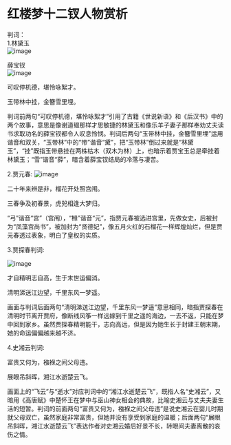 # 红楼梦十二钗人物赏析
判词：  
1.林黛玉  
![image](https://github.com/guoyanziyi121314/test_11_21test_11_21/assets/139794361/c537dd6f-4ab8-4d8a-aee1-00df98be9410)

  薛宝钗  
![image](https://github.com/guoyanziyi121314/test_11_21test_11_21/assets/139794361/ff15c4e3-46c3-4bfd-b4cd-6f7c6aa247c7)




可叹停机德，堪怜咏絮才。

玉带林中挂，金簪雪里埋。

判词前两句“可叹停机德，堪怜咏絮才”引用了古籍《世说新语》和《后汉书》中的两个故事，意思是像谢道韫那样才思敏捷的林黛玉和像乐羊子妻子那样奉劝丈夫读书求取功名的薛宝钗都令人叹息怜悯。判词后两句“玉带林中挂，金簪雪里埋”运用谐音和双关，“玉带林”中的“带”谐音“黛”，把“玉带林”倒过来就是“林黛玉”，“挂”既指玉带悬挂在两株枯木（双木为林）上，也暗示着贾宝玉总是牵挂着林黛玉；“雪”谐音“薛”，暗含着薛宝钗结局的冷落与凄苦。  

2.贾元春:
![image](https://github.com/guoyanziyi121314/test_11_21test_11_21/assets/139794361/b4e32244-aa76-40ca-b136-69b81ebb50cc)

二十年来辨是非，榴花开处照宫闱。

三春争及初春景，虎兕相逢大梦归。

“弓”谐音“宫”（宫闱），“橼”谐音“元”，指贾元春被选进宫里，先做女史，后被封为“凤藻宫尚书”，被加封为“贤德妃”，像五月火红的石榴花一样辉煌灿烂，但是贾元春透过表象，明白了皇权的实质。

3.贾探春判词:

![image](https://github.com/guoyanziyi121314/test_11_21test_11_21/assets/139794361/d1280d7e-98b4-40ac-8a4c-49ce0ba1455d)

才自精明志自高，生于末世运偏消。

清明涕送江边望，千里东风一梦遥。

画面与判词后面两句“清明涕送江边望，千里东风一梦遥”意思相同，暗指贾探春在清明时节离开贾府，像断线风筝一样远嫁到千里之遥的海边，一去不返，只能在梦中回到家乡。虽然贾探春精明能干，志向高远，但是因为她生长于封建王朝末期，她的命运偏偏越来越不济。

4.史湘云判词:


富贵又何为，襁褓之间父母违。

展眼吊斜晖，湘江水逝楚云飞。

画面上的“飞云”与“逝水”对应判词中的“湘江水逝楚云飞”，既指人名“史湘云”，又暗用《高唐赋》中楚怀王在梦中与巫山神女相会的典故，比喻史湘云与丈夫夫妻生活的短暂。判词的前面两句“富贵又何为，襁褓之间父母违”是说史湘云在婴儿时期就父母双亡，虽然家庭非常富贵，但她并没有享受到家庭的温暖；后面两句“展眼吊斜晖，湘江水逝楚云飞”表达作者对史湘云婚后好景不长，转眼间夫妻离散的哀伤之情。
